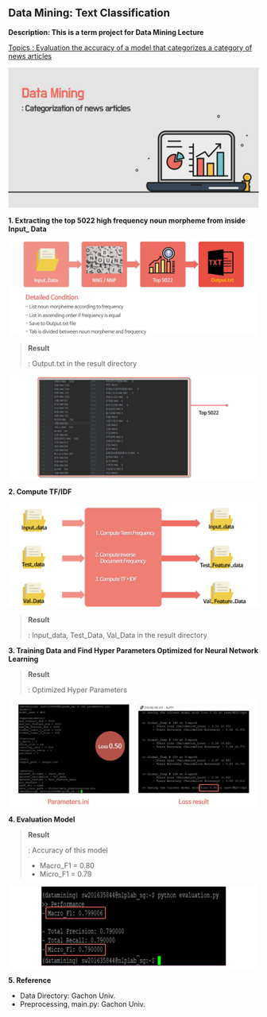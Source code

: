 ## Data Mining: Text Classification

**Description: This is a term project for Data Mining Lecture**

<u>Topics : Evaluation the accuracy of a model that categorizes a category of news articles</u>

![Title](.\img\Title.jpg)

**1. Extracting the top 5022 high frequency noun morpheme from inside Input_ Data**

![subscription1](.\img\subscription1.jpg)

> **Result**
>
> : Output.txt in the result directory

![result1](.\img\result1.jpg)



**2. Compute TF/IDF**

![](.\img\subscription2.png)

> **Result**
>
> : Input_data, Test_Data, Val_Data in the result directory



**3. Training Data and Find Hyper Parameters Optimized for Neural Network Learning** 

> **Result**
>
> : Optimized Hyper Parameters

![](.\img\result3.jpg)

**4. Evaluation Model**

> **Result**
>
> : Accuracy of this model
>
> - Macro_F1 = 0.80
> - Micro_F1 = 0.79

![](.\img\result4.jpg)



**5. Reference**

- Data Directory: Gachon Univ.
- Preprocessing, main.py: Gachon Univ. 


